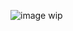 

![image](https://github.com/deathsliberty/deathsliberty/assets/161214008/8a3f1e14-98ab-4f61-bb9a-32b7c322c1eb) wip
